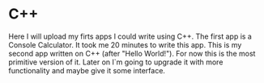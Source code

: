 # C++

Here I will upload my firts apps I could write using C++.
The first app is a Console Calculator. It took me 20 minutes to write this app. This is my second app written on C++ (after "Hello World!").
For now this is the most primitive version of it. Later on I`m going to upgrade it with more functionality and maybe give it some interface.
